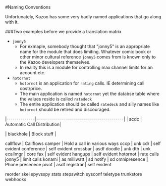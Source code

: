 #Naming Conventions

Unfortunately, Kazoo has some very badly named applications that go along with it.

###Two examples before we provide a translation matrix

* `jonny5`
  * For exmaple, somebody thought that "jonny5" is an appropriate name for the module that does limiting.  Whatever comic book or other minor cultural reference `jonny5` comes from is known only to the Kazoo developers themselves.
  * In reality this is a module for controlling max channel limits for an account etc.
* `hotornot`
  * `hotornot` is an application for `rating` calls.  IE determining call cost/price.
  *  The main application is named `hotornot` yet the databse table where the values reside is called `ratedeck`
  *  The entire application should be called `ratedeck` and silly names like `hotornot` should be retired and discouraged.
  

|--------------|--------------------------------------------|
| acdc | Automatic Call Distribution|

| blackhole | Block stuff |



callflow | Callflows
camper | Hold a call in various ways
cccp | unk
cdr | self evident
conference | self evident
crossbar | asdf
doodle | unk
dth | unk
ecallmgr | core
fax | self evident
hangups | self evident
hotornot | rate calls
jonny5 | limit calls
konami | as
milliwatt | sd
notify | sd
omnipresence | Phone presenece
pivot | asdf
registrar | self evident


reorder
skel
spyvsspy
stats
stepswitch
sysconf
teletype
trunkstore
webhooks




